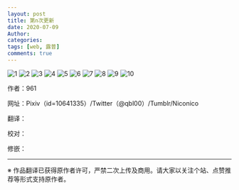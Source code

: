 ```yaml
---
layout: post
title: 第n次更新
date: 2020-07-09
Author: 
categories: 
tags: [web, 露普]
comments: true
--- 
```



![1](https://allegroxs.github.io/content/1..jpg)
![2](https://allegroxs.github.io/content/2.jpg)
![3](https://allegroxs.github.io/content/3.jpg)
![4](https://allegroxs.github.io/content/4.jpg)
![5](https://allegroxs.github.io/content/5.jpg)
![6](https://allegroxs.github.io/content/6.jpg)
![7](https://allegroxs.github.io/content/7.jpg)
![8](https://allegroxs.github.io/content/8.jpg)
![9](https://allegroxs.github.io/content/9.jpg)
![10](https://allegroxs.github.io/content/10.jpg)


作者：961  


网址：Pixiv（id=10641335）/Twitter（@qbl00）/Tumblr/Niconico


翻译：


校对：


修嵌：


***
※ 作品翻译已获得原作者许可，严禁二次上传及商用。请大家以关注个站、点赞推荐等形式支持原作者。 
